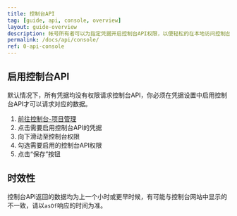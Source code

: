 ```yaml
---
title: 控制台API
tag: [guide, api, console, overview]
layout: guide-overview
description: 帐号所有者可以为指定凭据开启控制台API权限，以便轻松的在本地访问控制台数据，了解当前财务和请求量统计。
permalink: /docs/api/console/
ref: 0-api-console
---
```


## 启用控制台API

默认情况下，所有凭据均没有权限请求控制台API，你必须在凭据设置中启用控制台API才可以请求对应的数据。

1. [前往控制台-项目管理](https://console.qweather.com/project)
2. 点击需要启用控制台API的凭据
3. 向下滑动至控制台权限
4. 勾选需要启用的控制台API权限
5. 点击“保存”按钮

## 时效性

控制台API返回的数据均为上一个小时或更早时候，有可能与控制台网站中显示的不一致，请以`asOf`响应的时间为准。